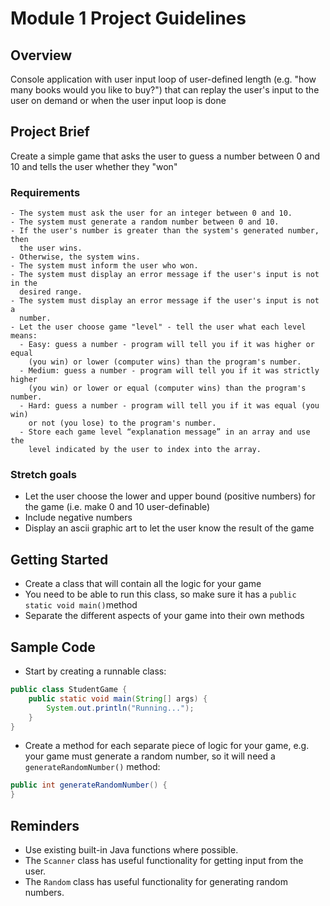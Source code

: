 # Module 1 Project Guidelines

## Overview

Console application with user input loop of user-defined length (e.g. "how many
books would you like to buy?") that can replay the user's input to the user on
demand or when the user input loop is done

## Project Brief

Create a simple game that asks the user to guess a number between 0 and 10 and
tells the user whether they "won"

### Requirements

    - The system must ask the user for an integer between 0 and 10.
    - The system must generate a random number between 0 and 10.
    - If the user's number is greater than the system's generated number, then
      the user wins.
    - Otherwise, the system wins.
    - The system must inform the user who won.
    - The system must display an error message if the user's input is not in the
      desired range.
    - The system must display an error message if the user's input is not a
      number.
    - Let the user choose game "level" - tell the user what each level means:
      - Easy: guess a number - program will tell you if it was higher or equal
        (you win) or lower (computer wins) than the program's number.
      - Medium: guess a number - program will tell you if it was strictly higher
        (you win) or lower or equal (computer wins) than the program's number.
      - Hard: guess a number - program will tell you if it was equal (you win)
        or not (you lose) to the program's number.
      - Store each game level “explanation message” in an array and use the
        level indicated by the user to index into the array.

### Stretch goals

- Let the user choose the lower and upper bound (positive numbers) for the game
  (i.e. make 0 and 10 user-definable)
- Include negative numbers
- Display an ascii graphic art to let the user know the result of the game

## Getting Started

- Create a class that will contain all the logic for your game
- You need to be able to run this class, so make sure it has a
  `public static void main()`method
- Separate the different aspects of your game into their own methods

## Sample Code

- Start by creating a runnable class:

```java
public class StudentGame {
    public static void main(String[] args) {
        System.out.println("Running...");
    }
}
```

- Create a method for each separate piece of logic for your game, e.g. your game
  must generate a random number, so it will need a `generateRandomNumber()`
  method:

```java
public int generateRandomNumber() {
}
```

## Reminders

- Use existing built-in Java functions where possible.
- The `Scanner` class has useful functionality for getting input from the user.
- The `Random` class has useful functionality for generating random numbers.
